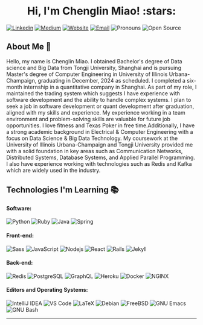 <h1 align="center">Hi, I'm Chenglin Miao! :stars:</h1>

[![Linkedin](https://img.shields.io/badge/-LinkedIn-blue?style=flat&logo=Linkedin&logoColor=white&link=https://www.linkedin.com/in/chenglin-miao-569584222/)](https://www.linkedin.com/in/chenglin-miao-569584222/)
[![Medium](https://img.shields.io/badge/-Medium-000000?style=flat&labelColor=000000&logo=Medium&link=https://medium.com/@brennanbrown)](https://medium.com/@brennanbrown)
[![Website](https://img.shields.io/badge/-Blog-21759B?style=flat&logo=WordPress&logoColor=white&link=https://cmiao7.notion.site/Chenglin-Colin-Miao-9b74a58bac2a480abf9514defeb18afd)](https://cmiao7.notion.site/Chenglin-Colin-Miao-9b74a58bac2a480abf9514defeb18afd)
[![Email](https://img.shields.io/badge/-Email-c14438?style=flat&logo=Gmail&logoColor=white&link=mailto:cmiao7@illinois.edu)](mailto:cmiao7@illinois.edu)
![Pronouns](https://img.shields.io/badge/Pronouns-He%2FHim-brightgreen?style=flat)
![Open Source](http://img.shields.io/badge/-Open%20Source%20Fan-3DA639?style=flat&logo=open-source-initiative&logoColor=ffffff)

## About Me :wave:

Hello, my name is Chenglin Miao. I obtained Bachelor's degree of Data science and Big Data from Tongji University, Shanghai and is pursuing Master's degree of Computer Engineering in University of Illinois Urbana-Champaign, graduating in December, 2024 as scheduled. I completed a six-month internship in a quantitative company in Shanghai. As part of my role, I maintained the trading system which suggests I have experience with software development and the ability to handle complex systems.  I plan to seek a job in software development or quant development after graduation, aligned with my skills and experience. My experience working in a team environment and problem-solving skills are valuable for future job opportunities. I love fitness and Texas Poker in free time.Additionally, I have a strong academic background in Electrical & Computer Engineering with a focus on Data Science & Big Data Technology. My coursework at the University of Illinois Urbana-Champaign and Tongji University provided me with a solid foundation in key areas such as Communication Networks, Distributed Systems, Database Systems, and Applied Parallel Programming. I also have experience working with technologies such as Redis and Kafka which are widely used in the industry.

## Technologies I'm Learning :books:

#### Software:

![Python](http://img.shields.io/badge/-Python-3776AB?style=flat-square&logo=python&logoColor=ffff4a)
![Ruby](http://img.shields.io/badge/-Ruby-CC342D?style=flat-square&logo=ruby&logoColor=ffe8e8)
![Java](http://img.shields.io/badge/-Java-007396?style=flat-square&logo=java&logoColor=ffffff)
![Spring](http://img.shields.io/badge/-Spring-6DB33F?style=flat-square&logo=spring&logoColor=ffffff)

#### Front-end:

![Sass](https://img.shields.io/badge/-Sass-%23CC6699?style=flat-square&logo=sass&logoColor=ffffff)
![JavaScript](https://img.shields.io/badge/-JavaScript-%23F7DF1C?style=flat-square&logo=javascript&logoColor=000000&color=d1b01f)
![Nodejs](https://img.shields.io/badge/-Nodejs-black?style=flat-square&logo=Node.js&logoColor=00d632)
![React](https://img.shields.io/badge/-React-%23282C34?style=flat-square&logo=react)
![Rails](http://img.shields.io/badge/-Ruby%20on%20Rails-CC0000?style=flat-square&logo=ruby-on-rails&logoColor=ffffff)
![Jekyll](http://img.shields.io/badge/-Jekyll-CC0000?style=flat-square&logo=jekyll&logoColor=ffffff)


#### Back-end:

![Redis](https://img.shields.io/badge/-Redis-DC382D?style=flat-square&logo=redis&logoColor=ffffff)
![PostgreSQL](https://img.shields.io/badge/-PostgreSQL-336791?style=flat-square&logo=postgresql)
![GraphQL](https://img.shields.io/badge/-GraphQL-E10098?style=flat-square&logo=graphql&logoColor=ffffff)
![Heroku](https://img.shields.io/badge/-Heroku-430098?style=flat-square&logo=heroku&logoColor=ffffff)
![Docker](https://img.shields.io/badge/-Docker-black?style=flat-square&logo=docker)
![NGINX](http://img.shields.io/badge/-NGINX-269539?style=flat-square&logo=nginx&logoColor=ffffff)


#### Editors and Operating Systems:

![IntelliJ IDEA](http://img.shields.io/badge/-IntelliJ%20IDEA-000000?style=flat-square&logo=intellij-idea&logoColor=ffffff)
![VS Code](http://img.shields.io/badge/-VS%20Code-007ACC?style=flat-square&logo=visual-studio-code&logoColor=ffffff)
![LaTeX](http://img.shields.io/badge/-LaTeX-008080?style=flat-square&logo=latex&logoColor=ffffff)
![Debian](http://img.shields.io/badge/-Debian-A81D33?style=flat-square&logo=debian&logoColor=ffffff)
![FreeBSD](http://img.shields.io/badge/-Free%20BSD-AB2B28?style=flat-square&logo=freebsd&logoColor=ffffff)
![GNU Emacs](http://img.shields.io/badge/-GNU%20Emacs-7F5AB6?style=flat-square&logo=gnu-emacs&logoColor=ffffff)
![GNU Bash](http://img.shields.io/badge/-GNU%20Bash-000000?style=flat-square&logo=gnu-bash&logoColor=ffffff)

<hr/>
